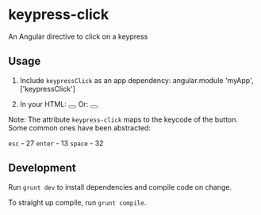# keypress-click
An Angular directive to click on a keypress

## Usage

1. Include `keypressClick` as an app dependency:
    angular.module 'myApp', ['keypressClick']

2. In your HTML:
    <button keypress-click="esc" ng-click="submit()"></button>
Or:
    <button keypress-click="27" ng-click="submit()"></button>

Note: The attribute `keypress-click` maps to the keycode of the button. Some common ones have been abstracted:

`esc` - 27
`enter` - 13
`space` - 32

## Development

Run `grunt dev` to install dependencies and compile code on change.

To straight up compile, run `grunt compile`.